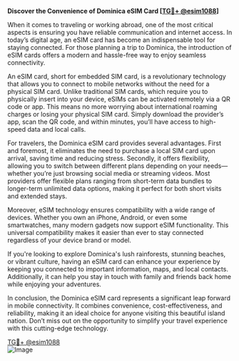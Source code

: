 **Discover the Convenience of Dominica eSIM Card [[TG💪+ @esim1088](https://t.me/s/esim1088)]**

When it comes to traveling or working abroad, one of the most critical aspects is ensuring you have reliable communication and internet access. In today’s digital age, an eSIM card has become an indispensable tool for staying connected. For those planning a trip to Dominica, the introduction of eSIM cards offers a modern and hassle-free way to enjoy seamless connectivity.

An eSIM card, short for embedded SIM card, is a revolutionary technology that allows you to connect to mobile networks without the need for a physical SIM card. Unlike traditional SIM cards, which require you to physically insert into your device, eSIMs can be activated remotely via a QR code or app. This means no more worrying about international roaming charges or losing your physical SIM card. Simply download the provider’s app, scan the QR code, and within minutes, you’ll have access to high-speed data and local calls.

For travelers, the Dominica eSIM card provides several advantages. First and foremost, it eliminates the need to purchase a local SIM card upon arrival, saving time and reducing stress. Secondly, it offers flexibility, allowing you to switch between different plans depending on your needs—whether you’re just browsing social media or streaming videos. Most providers offer flexible plans ranging from short-term data bundles to longer-term unlimited data options, making it perfect for both short visits and extended stays.

Moreover, eSIM technology ensures compatibility with a wide range of devices. Whether you own an iPhone, Android, or even some smartwatches, many modern gadgets now support eSIM functionality. This universal compatibility makes it easier than ever to stay connected regardless of your device brand or model.

If you're looking to explore Dominica's lush rainforests, stunning beaches, or vibrant culture, having an eSIM card can enhance your experience by keeping you connected to important information, maps, and local contacts. Additionally, it can help you stay in touch with family and friends back home while enjoying your adventures.

In conclusion, the Dominica eSIM card represents a significant leap forward in mobile connectivity. It combines convenience, cost-effectiveness, and reliability, making it an ideal choice for anyone visiting this beautiful island nation. Don’t miss out on the opportunity to simplify your travel experience with this cutting-edge technology. 

[TG💪+ @esim1088](https://t.me/s/esim1088)  
![Image](https://i.postimg.cc/Y0z9fWf4/image.png)
